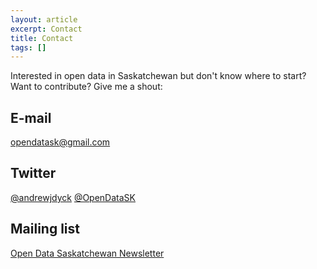 ```yaml
---
layout: article
excerpt: Contact
title: Contact
tags: []
---
```


Interested in open data in Saskatchewan but don't know where to start? Want to contribute? Give me a shout: 

## E-mail
<opendatask@gmail.com> 

## Twitter
[@andrewjdyck][1]
[@OpenDataSK][2]


## Mailing list

[Open Data Saskatchewan Newsletter][3]



 [1]: http://twitter.com/andrewjdyck
 [2]: http://twitter.com/opendatask
 [3]: https://mailchi.mp/c03be69ded16/opendatasksubscribe
